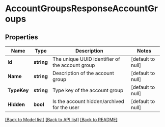 # AccountGroupsResponseAccountGroups

## Properties
Name | Type | Description | Notes
------------ | ------------- | ------------- | -------------
**Id** | **string** | The unique UUID identifier of the account group | [default to null]
**Name** | **string** | Description of the account group | [default to null]
**TypeKey** | **string** | Type key of the account group | [default to null]
**Hidden** | **bool** | Is the account hidden/archived for the user | [default to null]

[[Back to Model list]](../README.md#documentation-for-models) [[Back to API list]](../README.md#documentation-for-api-endpoints) [[Back to README]](../README.md)

